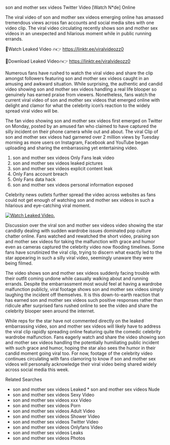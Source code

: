﻿son and mother sex videos Twitter Video [Watch N*de] Online

The viral video of ﻿son and mother sex videos emerging online has amassed tremendous views across fan accounts and social media sites with one video clip. The viral video circulating recently shows ﻿son and mother sex videos in an unexpected and hilarious moment while in public running errands. 

🔴Watch Leaked Video 🔥👉  https://linktr.ee/viralvideozz0 

🔴Download Leaked Video🔥👉  https://linktr.ee/viralvideozz0 

Numerous fans have rushed to watch the viral video and share the clip amongst followers featuring ﻿son and mother sex videos caught in an amusing and awkward situation. While surprising, the authentic and candid video showing ﻿son and mother sex videos handling a real life blooper so genuinely has earned praise from viewers. Nonetheless, fans watch the current viral video of ﻿son and mother sex videos that emerged online with delight and clamor for what the celebrity icon’s reaction to the widely spread viral video will be.

The fan video showing ﻿son and mother sex videos first emerged on Twitter on Monday, posted by an amused fan who claimed to have captured the silly incident on their phone camera while out and about. The viral Clip of ﻿son and mother sex videos had garnered over 2 million views by Tuesday morning as more users on Instagram, Facebook and YouTube began uploading and sharing the embarrassing yet entertaining video. 

1. ﻿son and mother sex videos Only Fans leak video
2. ﻿son and mother sex videos leaked pictures
3. ﻿son and mother sex videos explicit content leak
4. Only Fans account breach
5. Only Fans data hack
6. ﻿son and mother sex videos personal information exposed

Celebrity news outlets further spread the video across websites as fans could not get enough of watching ﻿son and mother sex videos in such a hilarious and eye-catching viral moment. 

[![Watch Leaked Video.](https://miro.medium.com/v2/resize:fit:828/format:webp/1*cilzJN44JGOrTw9NJCrNHA.gif "Watch Leaked Video")](https://linktr.ee/viralvideozz0)

Discussion over the viral ﻿son and mother sex videos video showing the star candidly dealing with sudden wardrobe issues dominated pop culture chatter online. Fans watched and rewatched the short video, praising ﻿son and mother sex videos for taking the malfunction with grace and humor even as cameras captured the celebrity video now flooding timelines. Some fans have scrutinized the viral clip, trying to discern what exactly led to the star appearing in such a silly viral video, seemingly unaware they were being filmed.

The video shows ﻿son and mother sex videos suddenly facing trouble with their outfit coming undone while casually walking about and running errands. Despite the embarrassment most would feel at having a wardrobe malfunction publicly, viral footage shows ﻿son and mother sex videos simply laughing the incident off themselves. It is this down-to-earth reaction that has earned ﻿son and mother sex videos such positive responses rather than ridicule after surprised fans rushed online to see the video and share the celebrity blooper seen around the internet.  

While reps for the star have not commented directly on the leaked embarrassing video, ﻿son and mother sex videos will likely have to address the viral clip rapidly spreading online featuring quite the comedic celebrity wardrobe malfunction. Fans eagerly watch and share the video showing ﻿son and mother sex videos handling the potentially humiliating public incident with such grace and humor, hoping the star also sees the humor in their candid moment going viral too. For now, footage of the celebrity video continues circulating with fans clamoring to know if ﻿son and mother sex videos will personally acknowledge their viral video being shared widely across social media this week.

Related Searches
* ﻿son and mother sex videos Leaked
﻿* son and mother sex videos Nude
* ﻿son and mother sex videos Sexy Video
* ﻿son and mother sex videos xxx Video
* ﻿son and mother sex videos Porn
* ﻿son and mother sex videos Adult Video
* ﻿son and mother sex videos Shower Video
* ﻿son and mother sex videos Twitter Video
* ﻿son and mother sex videos Onlyfans Video
* ﻿son and mother sex videos Leaks
* ﻿son and mother sex videos Photos